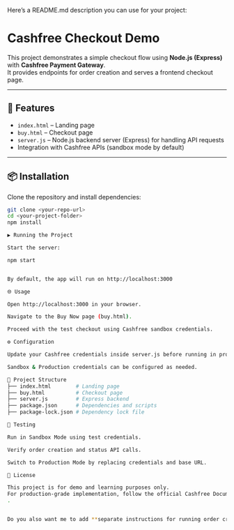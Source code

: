 Here’s a README.md description you can use for your project:

# Cashfree Checkout Demo

This project demonstrates a simple checkout flow using **Node.js (Express)** with **Cashfree Payment Gateway**.  
It provides endpoints for order creation and serves a frontend checkout page.

---

## 🚀 Features
- `index.html` – Landing page
- `buy.html` – Checkout page
- `server.js` – Node.js backend server (Express) for handling API requests
- Integration with Cashfree APIs (sandbox mode by default)

---

## 📦 Installation

Clone the repository and install dependencies:

```bash
git clone <your-repo-url>
cd <your-project-folder>
npm install

▶️ Running the Project

Start the server:

npm start


By default, the app will run on http://localhost:3000

🌐 Usage

Open http://localhost:3000 in your browser.

Navigate to the Buy Now page (buy.html).

Proceed with the test checkout using Cashfree sandbox credentials.

⚙️ Configuration

Update your Cashfree credentials inside server.js before running in production.

Sandbox & Production credentials can be configured as needed.

📁 Project Structure
├── index.html        # Landing page
├── buy.html          # Checkout page
├── server.js         # Express backend
├── package.json      # Dependencies and scripts
├── package-lock.json # Dependency lock file

🧪 Testing

Run in Sandbox Mode using test credentials.

Verify order creation and status API calls.

Switch to Production Mode by replacing credentials and base URL.

📜 License

This project is for demo and learning purposes only.
For production-grade implementation, follow the official Cashfree Documentation
.


Do you also want me to add **separate instructions for running order creation on port 3001 and status check on port 3002** (as per your recent setup), or should I keep it simple with a single `npm start`?

